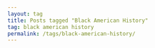 ```yaml
---
layout: tag
title: Posts tagged "Black American History"
tag: black american history
permalink: /tags/black-american-history/
---
```

